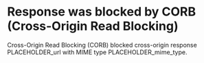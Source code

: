 # Response was blocked by CORB (Cross-Origin Read Blocking)

Cross-Origin Read Blocking (CORB) blocked cross-origin response
PLACEHOLDER_url with MIME type PLACEHOLDER_mime_type.

